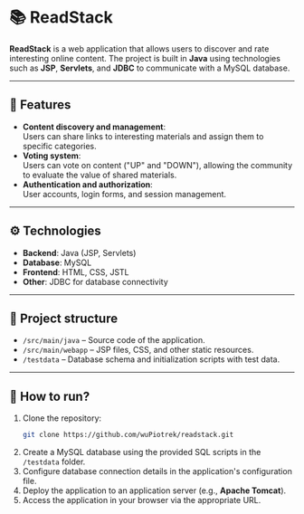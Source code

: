 # 📚 ReadStack

**ReadStack** is a web application that allows users to discover and rate interesting online content. The project is built in **Java** using technologies such as **JSP**, **Servlets**, and **JDBC** to communicate with a MySQL database.

---

## 🌟 Features
- **Content discovery and management**:  
  Users can share links to interesting materials and assign them to specific categories.
- **Voting system**:  
  Users can vote on content ("UP" and "DOWN"), allowing the community to evaluate the value of shared materials.
- **Authentication and authorization**:  
  User accounts, login forms, and session management.

---

## ⚙️ Technologies
- **Backend**: Java (JSP, Servlets)
- **Database**: MySQL
- **Frontend**: HTML, CSS, JSTL
- **Other**: JDBC for database connectivity

---

## 📂 Project structure
- `/src/main/java` – Source code of the application.
- `/src/main/webapp` – JSP files, CSS, and other static resources.
- `/testdata` – Database schema and initialization scripts with test data.

---

## 🚀 How to run?
1. Clone the repository:
   ```bash
   git clone https://github.com/wuPiotrek/readstack.git
   ```
2. Create a MySQL database using the provided SQL scripts in the `/testdata` folder.
3. Configure database connection details in the application's configuration file.
4. Deploy the application to an application server (e.g., **Apache Tomcat**).
5. Access the application in your browser via the appropriate URL.



